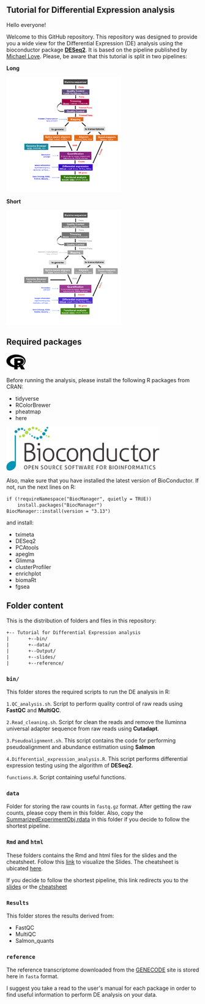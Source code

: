 ## Tutorial for Differential Expression analysis

Hello everyone! 

Welcome to this GitHub repository. This repository was designed to provide you a wide view for the Differential Expression (DE) analysis using the bioconductor package **[DESeq2](http://bioconductor.org/packages/release/bioc/html/DESeq2.html)**. It is based on the pipeline published by [Michael Love](https://bioconductor.org/packages/release/workflows/vignettes/rnaseqGene/inst/doc/rnaseqGene.html).
Please, be aware that this tutorial is split in two pipelines:

**Long**

<img src="./Rmd/Images/RNAseq_workflow 2.png" width="300">
</img>

**Short**

<img src="./Rmd/Images/Short_pipeline.png" width="300">
</img>

## Required packages

<img src="./Rmd/Images/r-project-brands.svg" width="50">
</img>

Before running the analysis, please install the following R packages from CRAN:

* tidyverse
* RColorBrewer
* pheatmap
* here



<img src="./Rmd/Images/bioconductor_logo_cmyk.svg" width="400">
</img>

Also, make sure that you have installed the latest version of BioConductor. If not, run the next lines on R:

```
if (!requireNamespace("BiocManager", quietly = TRUE))
    install.packages("BiocManager")
BiocManager::install(version = "3.13")
```
and install:

* tximeta
* DESeq2
* PCAtools
* apeglm
* Glimma
* clusterProfiler
* enrichplot
* biomaRt
* fgsea

## Folder content

This is the distribution of folders and files in this repository:

```
+-- Tutorial for Differential Expression analysis
|		+--bin/
|		+--data/
|		+--Output/
|		+--slides/
|		+--reference/
```
### `bin/`
This folder stores the required scripts to run the DE analysis in R:

`1.QC_analysis.sh`. Script to perform quality control of raw reads using **FastQC** and **MultiQC**.

`2.Read_cleaning.sh`. Script for clean the reads and remove the Iluminna universal adapter sequence from raw reads using **Cutadapt**.

`3.Pseudoalignment.sh`. This script contains the code for performing pseudoalignment and abundance estimation using **Salmon**

`4.Differential_expression_analysis.R`. This script performs differential expression testing using the algorithm of **DESeq2**.

`functions.R`. Script containing useful functions.

### `data`
Folder for storing the raw counts in `fastq.gz` format. After getting the raw counts, please copy them in this folder. Also, copy the [SummarizedExperimentObj.rdata](https://drive.google.com/file/d/1E7s8yCO4Gb4FFoEfLMXz0dsZNufn0X2-/view?usp=sharing) in this folder if you decide to follow the shortest pipeline.


### `Rmd` and `html`
These folders contains the Rmd and html files for the slides and the cheatsheet. Follow this [link](https://necrosnake91.github.io/Tutorial_of_RNA_seq/html/Slides.html#1) to visualize the Slides. The cheatsheet is ubicated [here](https://necrosnake91.github.io/Tutorial_of_RNA_seq/html/Differential_expression_analysis_tutorial.html).

If you decide to follow the shortest pipeline, this link redirects you to the [slides](https://necrosnake91.github.io/Tutorial_of_RNA_seq/html/Slides_short.html#1) or the [cheatsheet](https://necrosnake91.github.io/Tutorial_of_RNA_seq/html/Expresion_diferencial.html) 

### `Results`
This folder stores the results derived from:

* FastQC
* MultiQC
* Salmon_quants

### `reference`
The reference transcriptome downloaded from the [GENECODE](https://www.gencodegenes.org/human/) site is stored here in `fasta` format.

I suggest you take a read to the user's manual for each package in order to find useful information to perform DE analysis on your data. 